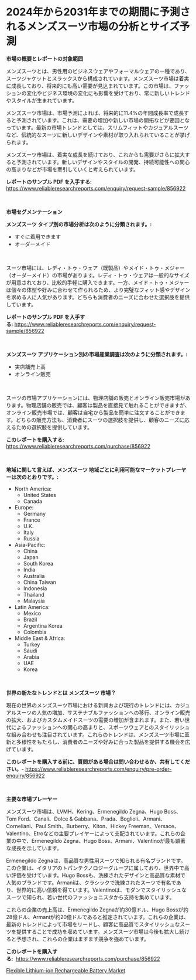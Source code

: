 <p><h1>2024年から2031年までの期間に予測されるメンズスーツ市場の分析とサイズ予測</h1></p><p><strong>市場の概要とレポートの対象範囲</strong></p>
<p><p>メンズスーツとは、男性用のビジネスウェアやフォーマルウェアの一種であり、スーツジャケットとスラックスから構成されています。メンズスーツ市場は着実に成長しており、将来的にも高い需要が見込まれています。この市場は、ファッションの変化やビジネス環境の変化にも影響を受けており、常に新しいトレンドやスタイルが生まれています。</p><p>メンズスーツ市場は、市場予測によれば、将来的に11.4%の年間成長率で成長すると予測されています。これは、需要の増加や新しい市場の開拓などが要因となっています。最新の市場トレンドとしては、スリムフィットやカジュアルスーツなど、伝統的なスーツに新しいデザインや素材が取り入れられていることが挙げられます。</p><p>メンズスーツ市場は、着実な成長を続けており、これからも需要がさらに拡大すると予測されています。新しいデザインやスタイルの開発、持続可能性への関心の高まりなどが市場を牽引していくと考えられています。</p></p>
<p><strong>レポートのサンプル PDF を入手する:</strong> <a href="https://www.reliableresearchreports.com/enquiry/request-sample/856922">https://www.reliableresearchreports.com/enquiry/request-sample/856922</a></p>
<p>&nbsp;</p>
<p><strong>市場セグメンテーション</strong></p>
<p><strong>メンズスーツ タイプ別の市場分析は次のように分類されます。:</strong></p>
<p><ul><li>すぐに着用できます</li><li>オーダーメイド</li></ul></p>
<p>&nbsp;</p>
<p><p>スーツ市場には、レディ・トゥ・ウェア（既製品）やメイド・トゥ・メジャー（オーダーメイド）の市場があります。レディ・トゥ・ウェアは一般的なサイズが用意されており、比較的手軽に購入できます。一方、メイド・トゥ・メジャーは個々の体型や好みに合わせて作られるため、より完璧なフィット感やデザインを求める人に人気があります。どちらも消費者のニーズに合わせた選択肢を提供しています。</p></p>
<p><strong>レポートのサンプル PDF を入手する:</strong>&nbsp;<a href="https://www.reliableresearchreports.com/enquiry/request-sample/856922">https://www.reliableresearchreports.com/enquiry/request-sample/856922</a></p>
<p>&nbsp;</p>
<p><strong> メンズスーツ アプリケーション別の市場産業調査は次のように分類されます。:</strong></p>
<p><ul><li>実店舗売上高</li><li>オンライン販売</li></ul></p>
<p>&nbsp;</p>
<p><p>スーツの市場アプリケーションには、物理店舗の販売とオンライン販売市場があります。物理店舗の販売では、顧客は製品を直接見て触れることができますが、オンライン販売市場では、顧客は自宅から製品を簡単に注文することができます。どちらの販売方法も、消費者にスーツの選択肢を提供し、顧客のニーズに応えるための選択肢を提供しています。</p></p>
<p><strong>このレポートを購入する:</strong>&nbsp; <a href="https://www.reliableresearchreports.com/purchase/856922">https://www.reliableresearchreports.com/purchase/856922</a></p>
<p>&nbsp;</p>
<p><strong>地域に関して言えば、メンズスーツ 地域ごとに利用可能なマーケットプレーヤーは次のとおりです。:</strong></p>
<p><ul>
    <li>
        North America:
        <ul>
            <li>United States</li>
            <li>Canada</li>
        </ul>
    </li>
    <li>
        Europe:
        <ul>
            <li>Germany</li>
            <li>France</li>
            <li>U.K.</li>
            <li>Italy</li>
            <li>Russia</li>
        </ul>
    </li>
    <li>
        Asia-Pacific:
        <ul>
            <li>China</li>
            <li>Japan</li>
            <li>South Korea</li>
            <li>India</li>
            <li>Australia</li>
            <li>China Taiwan</li>
            <li>Indonesia</li>
            <li>Thailand</li>
            <li>Malaysia</li>
        </ul>
    </li>
    <li>
        Latin America:
        <ul>
            <li>Mexico</li>
            <li>Brazil</li>
            <li>Argentina Korea</li>
            <li>Colombia</li>
        </ul>
    </li>
    <li>
        Middle East & Africa:
        <ul>
            <li>Turkey</li>
            <li>Saudi</li>
            <li>Arabia</li>
            <li>UAE</li>
            <li>Korea</li>
        </ul>
    </li>
    </ul></p>
<p>&nbsp;</p>
<p><strong>世界の新たなトレンドとは メンズスーツ 市場？</strong></p>
<p><p>現在の世界のメンズスーツ市場における新興および現行のトレンドには、カジュアルスーツの人気の増加、サステナブルファッションへの移行、オンライン販売の拡大、およびカスタムメイドスーツの需要の増加が含まれます。また、若い世代によるファッションへの関心の高まりと、スポーツウェアとのスタイリッシュな組み合わせも注目されています。これらのトレンドは、メンズスーツ市場に革新と多様性をもたらし、消費者のニーズや好みに合った製品を提供する機会を広げています。</p></p>
<p><strong>このレポートを購入する前に、質問がある場合は問い合わせるか、共有してください。</strong>- <a href="https://www.reliableresearchreports.com/enquiry/pre-order-enquiry/856922">https://www.reliableresearchreports.com/enquiry/pre-order-enquiry/856922</a></p>
<p>&nbsp;</p>
<p><strong>主要な市場プレーヤー</strong></p>
<p><p>メンズスーツ市場は、LVMH、Kering、Ermenegildo Zegna、Hugo Boss、Tom Ford、Canali、Dolce & Gabbana、Prada、Boglioli、Armani、Corneliani、Paul Smith、Burberry、Kiton、Hickey Freeman、Versace、Valentino、Etroなどの主要プレイヤーによって支配されています。これらの企業の中で、Ermenegildo Zegna、Hugo Boss、Armani、Valentinoが最も顕著な成長を示しています。</p><p>Ermenegildo Zegnaは、高品質な男性用スーツで知られる有名ブランドです。この企業は、イタリアのトパンテクノロジーグループに属しており、世界中で高い評価を受けています。Hugo Bossも、洗練されたデザインと高品質な素材で人気のブランドです。Armaniは、クラシックで洗練されたスーツで有名であり、世界的に高い信頼を得ています。Valentinoは、モダンでスタイリッシュなスーツで知られ、若い世代のファッショニスタから支持を集めています。</p><p>これらの企業の売上高は、Ermenegildo Zegnaが約30億ドル、Hugo Bossが約28億ドル、Armaniが約20億ドルであると推定されています。これらの企業は、最新のトレンドによって市場をリードし、顧客に高品質でスタイリッシュなスーツを提供することで成功を収めています。メンズスーツ市場は今後も拡大し続けると予想され、これらの企業はますます競争を強めています。</p></p>
<p><strong>このレポートを購入する:</strong>&nbsp;&nbsp;<a href="https://www.reliableresearchreports.com/purchase/856922">https://www.reliableresearchreports.com/purchase/856922</a></p>
<p><p><a href="https://github.com/AKSHATREPORTPRIME/Market-Research-Report-List-4/blob/main/flexible-lithium-ion-rechargeable-battery-market.md">Flexible Lithium-ion Rechargeable Battery Market</a></p></p>